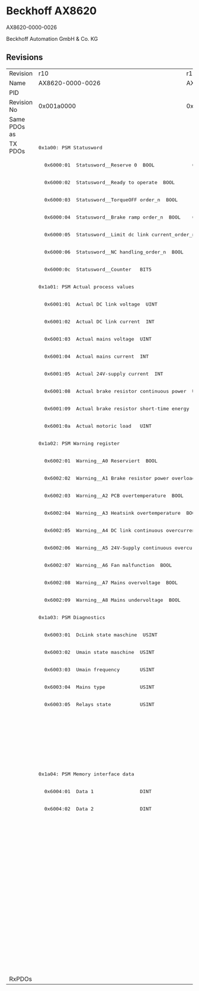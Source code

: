 # Beckhoff AX8620

AX8620-0000-0026

Beckhoff Automation GmbH & Co. KG



## Revisions
<table>
<tr >
<td>Revision</td>
<td>r10</td>
<td>r11</td>
<td>r13</td>
</tr>
<tr >
<td>Name</td>
<td>AX8620-0000-0026</td>
<td>AX8620-0000-0027</td>
<td>AX8620-0000-0029</td>
</tr>
<tr >
<td>PID</td>
<td colspan=3 align="center">0x21ac6012</td>
</tr>
<tr >
<td>Revision No</td>
<td>0x001a0000</td>
<td>0x001b0000</td>
<td>0x001d0000</td>
</tr>
<tr >
<td>Same PDOs as</td>
<td colspan=2 align="center"></td>
<td><a href="AX8640">AX8640 r13</a></td>
</tr>
<tr class="txpdo">
<td rowspan=48 valign=top>TX PDOs</td>
<td colspan=2 align="left"><pre>0x1a00: PSM Statusword</pre></td>
<td><pre>0x1a00: PSM Controlword for axis</pre></td>
<td></td>
</tr>
<tr class="txpdo">
<td><pre>  0x6000:01  Statusword__Reserve 0  BOOL</pre></td>
<td><pre>  0x6000:01  Statusword__Non-regenerative brake order_n  BOOL</pre></td>
<td><pre>  0x6000:01  Controlword for axis__Non-generative brake order_n  BOOL</pre></td>
</tr>
<tr class="txpdo">
<td colspan=2 align="left"><pre>  0x6000:02  Statusword__Ready to operate  BOOL</pre></td>
<td><pre>  0x6000:02  Controlword for axis__Ready to operate  BOOL</pre></td>
</tr>
<tr class="txpdo">
<td colspan=2 align="left"><pre>  0x6000:03  Statusword__TorqueOFF order_n  BOOL</pre></td>
<td><pre>  0x6000:03  Controlword for axis__TorqueOFF order_n  BOOL</pre></td>
</tr>
<tr class="txpdo">
<td><pre>  0x6000:04  Statusword__Brake ramp order_n  BOOL</pre></td>
<td><pre>  0x6000:04  Statusword__Regenerative brake order_n  BOOL</pre></td>
<td><pre>  0x6000:04  Controlword for axis__Generative brake order_n  BOOL</pre></td>
</tr>
<tr class="txpdo">
<td colspan=2 align="left"><pre>  0x6000:05  Statusword__Limit dc link current_order_n  BOOL</pre></td>
<td><pre>  0x6000:05  Controlword for axis__Limit dc link current_order_n  BOOL</pre></td>
</tr>
<tr class="txpdo">
<td colspan=2 align="left"><pre>  0x6000:06  Statusword__NC handling_order_n  BOOL</pre></td>
<td><pre>  0x6000:06  Controlword for axis__NC handling_order_n  BOOL</pre></td>
</tr>
<tr class="txpdo">
<td colspan=2 align="left"><pre>  0x6000:0c  Statusword__Counter   BIT5</pre></td>
<td><pre>  0x6000:0c  Controlword for axis__Counter  BIT5</pre></td>
</tr>
<tr class="txpdo">
<td colspan=3 align="left"><pre>0x1a01: PSM Actual process values</pre></td>
</tr>
<tr class="txpdo">
<td colspan=3 align="left"><pre>  0x6001:01  Actual DC link voltage  UINT</pre></td>
</tr>
<tr class="txpdo">
<td><pre>  0x6001:02  Actual DC link current  INT</pre></td>
<td colspan=2 align="left"></td>
</tr>
<tr class="txpdo">
<td colspan=3 align="left"><pre>  0x6001:03  Actual mains voltage  UINT</pre></td>
</tr>
<tr class="txpdo">
<td colspan=3 align="left"><pre>  0x6001:04  Actual mains current  INT</pre></td>
</tr>
<tr class="txpdo">
<td colspan=3 align="left"><pre>  0x6001:05  Actual 24V-supply current  INT</pre></td>
</tr>
<tr class="txpdo">
<td colspan=3 align="left"><pre>  0x6001:08  Actual brake resistor continuous power  UINT</pre></td>
</tr>
<tr class="txpdo">
<td colspan=3 align="left"><pre>  0x6001:09  Actual brake resistor short-time energy  UINT</pre></td>
</tr>
<tr class="txpdo">
<td colspan=3 align="left"><pre>  0x6001:0a  Actual motoric load   UINT</pre></td>
</tr>
<tr class="txpdo">
<td colspan=3 align="left"><pre>0x1a02: PSM Warning register</pre></td>
</tr>
<tr class="txpdo">
<td colspan=3 align="left"><pre>  0x6002:01  Warning__A0 Reserviert  BOOL</pre></td>
</tr>
<tr class="txpdo">
<td colspan=3 align="left"><pre>  0x6002:02  Warning__A1 Brake resistor power overload  BOOL</pre></td>
</tr>
<tr class="txpdo">
<td colspan=3 align="left"><pre>  0x6002:03  Warning__A2 PCB overtemperature  BOOL</pre></td>
</tr>
<tr class="txpdo">
<td colspan=3 align="left"><pre>  0x6002:04  Warning__A3 Heatsink overtemperature  BOOL</pre></td>
</tr>
<tr class="txpdo">
<td colspan=3 align="left"><pre>  0x6002:05  Warning__A4 DC link continuous overcurrent  BOOL</pre></td>
</tr>
<tr class="txpdo">
<td colspan=3 align="left"><pre>  0x6002:06  Warning__A5 24V-Supply continuous overcurrent  BOOL</pre></td>
</tr>
<tr class="txpdo">
<td colspan=3 align="left"><pre>  0x6002:07  Warning__A6 Fan malfunction  BOOL</pre></td>
</tr>
<tr class="txpdo">
<td colspan=3 align="left"><pre>  0x6002:08  Warning__A7 Mains overvoltage  BOOL</pre></td>
</tr>
<tr class="txpdo">
<td colspan=3 align="left"><pre>  0x6002:09  Warning__A8 Mains undervoltage  BOOL</pre></td>
</tr>
<tr class="txpdo">
<td colspan=3 align="left"><pre>0x1a03: PSM Diagnostics</pre></td>
</tr>
<tr class="txpdo">
<td colspan=2 align="left"><pre>  0x6003:01  DcLink state maschine  USINT</pre></td>
<td></td>
</tr>
<tr class="txpdo">
<td colspan=2 align="left"><pre>  0x6003:02  Umain state maschine  USINT</pre></td>
<td></td>
</tr>
<tr class="txpdo">
<td colspan=2 align="left"><pre>  0x6003:03  Umain frequency       USINT</pre></td>
<td></td>
</tr>
<tr class="txpdo">
<td colspan=2 align="left"><pre>  0x6003:04  Mains type            USINT</pre></td>
<td></td>
</tr>
<tr class="txpdo">
<td colspan=2 align="left"><pre>  0x6003:05  Relays state          USINT</pre></td>
<td></td>
</tr>
<tr class="txpdo">
<td colspan=2 align="left"></td>
<td><pre>  0x6003:07  Error code            UINT</pre></td>
</tr>
<tr class="txpdo">
<td colspan=2 align="left"></td>
<td><pre>  0x6003:08  DcLink state machine  BIT4</pre></td>
</tr>
<tr class="txpdo">
<td colspan=2 align="left"></td>
<td><pre>  0x6003:09  Umains state machine  BIT4</pre></td>
</tr>
<tr class="txpdo">
<td colspan=3 align="left"><pre>0x1a04: PSM Memory interface data</pre></td>
</tr>
<tr class="txpdo">
<td colspan=3 align="left"><pre>  0x6004:01  Data 1                DINT</pre></td>
</tr>
<tr class="txpdo">
<td colspan=3 align="left"><pre>  0x6004:02  Data 2                DINT</pre></td>
</tr>
<tr class="txpdo">
<td colspan=2 align="left"></td>
<td><pre>0x1a05: PSM Statusword</pre></td>
</tr>
<tr class="txpdo">
<td colspan=2 align="left"></td>
<td><pre>  0x6005:01  Statusword__Ready to operate  BOOL</pre></td>
</tr>
<tr class="txpdo">
<td colspan=2 align="left"></td>
<td><pre>  0x6005:02  Statusword__Error     BOOL</pre></td>
</tr>
<tr class="txpdo">
<td colspan=2 align="left"></td>
<td><pre>  0x6005:03  Statusword__Warning   BOOL</pre></td>
</tr>
<tr class="txpdo">
<td colspan=2 align="left"></td>
<td><pre>  0x6005:04  Statusword__Relays closed  BOOL</pre></td>
</tr>
<tr class="txpdo">
<td colspan=2 align="left"></td>
<td><pre>  0x6005:05  Statusword__Brake chopper active  BOOL</pre></td>
</tr>
<tr class="txpdo">
<td colspan=2 align="left"></td>
<td><pre>  0x6005:06  Statusword__Fan active  BOOL</pre></td>
</tr>
<tr class="txpdo">
<td colspan=2 align="left"></td>
<td><pre>  0x6005:07  Statusword__Reserve 6  BOOL</pre></td>
</tr>
<tr class="txpdo">
<td colspan=2 align="left"></td>
<td><pre>  0x6005:08  Statusword__Reserve 7  BOOL</pre></td>
</tr>
<tr >
<td>RxPDOs</td>
<td colspan=3 align="left"></td>
</tr>
</table>
